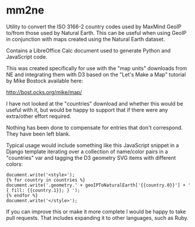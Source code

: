 mm2ne
=====

Utility to convert the ISO 3166-2 country codes used by MaxMind GeoIP to/from
those used by Natural Earth. This can be useful when using GeoIP in conjunction
with maps created using the Natural Earth dataset.

Contains a LibreOffice Calc document used to generate Python and JavaScript
code.

This was created specifically for use with the "map units" downloads from NE and
integrating them with D3 based on the "Let's Make a Map" tutorial by Mike Bostock
available here:

http://bost.ocks.org/mike/map/

I have not looked at the "countries" download and whether this would be useful
with it, but would be happy to support that if there were any extra/other
effort required.

Nothing has been done to compensate for entries that don't correspond. They have
been left blank.

Typical usage would include something like this JavaScript snippet in a Django
template iterating over a collection of name/color pairs in a "countries" var
and tagging the D3 geometry SVG items with different colors:

    document.write('<style>');
    {% for country in countries %}
    document.write('.geometry.' + geoIPToNaturalEarth['{{country.0}}'] + ' { fill: {{country.1}}; } ');
    {% endfor %}
    document.write('</style>');

If you can improve this or make it more complete I would be happy to take pull
requests. That includes expanding it to other languages, such as Ruby.
